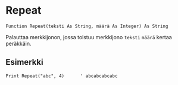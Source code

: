 <!--text-->
Repeat
====

```eppabasic
Function Repeat(teksti As String, määrä As Integer) As String
```

Palauttaa merkkijonon, jossa toistuu merkkijono `teksti` `määrä` kertaa peräkkäin.

Esimerkki
---------
```eppabasic
Print Repeat("abc", 4)      ' abcabcabcabc
```
